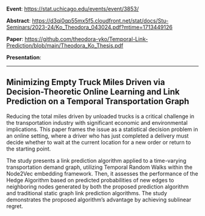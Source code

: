 **Event**: https://stat.uchicago.edu/events/event/3853/

**Abstract**: https://d3qi0qp55mx5f5.cloudfront.net/stat/docs/Stu-Seminars/2023-24/Ko_Theodora_043024.pdf?mtime=1713449126

**Paper**: https://github.com/theodora-yko/Temporal-Link-Prediction/blob/main/Theodora_Ko_Thesis.pdf

**Presentation**: 
<hr> 

## Minimizing Empty Truck Miles Driven via Decision-Theoretic Online Learning and Link Prediction on a Temporal Transportation Graph 

Reducing the total miles driven by unloaded trucks is a critical challenge in the transportation
industry with significant economic and environmental implications. This paper frames the issue
as a statistical decision problem in an online setting, where a driver who has just completed a
delivery must decide whether to wait at the current location for a new order or return to the
starting point.

The study presents a link prediction algorithm applied to a time-varying transportation demand
graph, utilizing Temporal Random Walks within the Node2Vec embedding framework. Then, it
assesses the performance of the Hedge Algorithm based on predicted probabilities of new edges
to neighboring nodes generated by both the proposed prediction algorithm and traditional static
graph link prediction algorithms. The study demonstrates the proposed algorithm’s advantage by
achieving sublinear regret.


